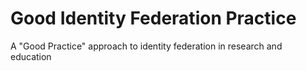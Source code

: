 # Good Identity Federation Practice

A "Good Practice" approach to identity federation in research and education
